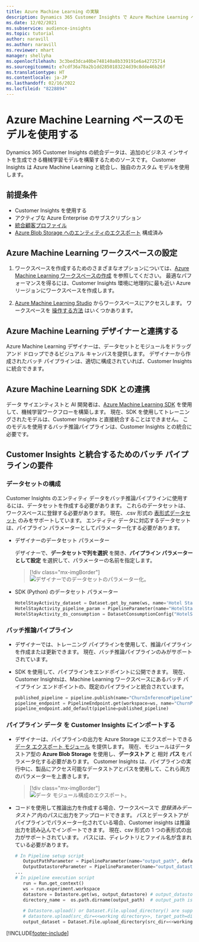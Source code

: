 ```yaml
---
title: Azure Machine Learning の実験
description: Dynamics 365 Customer Insights で Azure Machine Learning ベースのモデルを使用します。
ms.date: 12/02/2021
ms.subservice: audience-insights
ms.topic: tutorial
author: naravill
ms.author: naravill
ms.reviewer: mhart
manager: shellyha
ms.openlocfilehash: 3c3bed3dca40be748140a8b339191e6a42725714
ms.sourcegitcommit: e7cdf36a78a2b1dd2850183224d39c8dde46b26f
ms.translationtype: HT
ms.contentlocale: ja-JP
ms.lasthandoff: 02/16/2022
ms.locfileid: "8228894"
---
```

# <a name="use-azure-machine-learning-based-models"></a>Azure Machine Learning ベースのモデルを使用する

Dynamics 365 Customer Insights の統合データは、追加のビジネス インサイトを生成できる機械学習モデルを構築するためのソースです。 Customer Insights は Azure Machine Learning と統合し、独自のカスタム モデルを使用します。

## <a name="prerequisites"></a>前提条件

- Customer Insights を使用する
- アクティブな Azure Enterprise のサブスクリプション
- [統合顧客プロファイル](data-unification.md)
- [Azure Blob Storage へのエンティティのエクスポート](export-azure-blob-storage.md) 構成済み

## <a name="set-up-azure-machine-learning-workspace"></a>Azure Machine Learning ワークスペースの設定

1. ワークスペースを作成するためのさまざまなオプションについては、[Azure Machine Learning ワークスペースの作成](/azure/machine-learning/concept-workspace#-create-a-workspace) を参照してください。 最適なパフォーマンスを得るには、Customer Insights 環境に地理的に最も近い Azure リージョンにワークスペースを作成します。

1. [Azure Machine Learning Studio](https://ml.azure.com/) からワークスペースにアクセスします。 ワークスペースを [操作する方法](/azure/machine-learning/concept-workspace#tools-for-workspace-interaction) はいくつかあります。

## <a name="work-with-azure-machine-learning-designer"></a>Azure Machine Learning デザイナーと連携する

Azure Machine Learning デザイナーは、データセットとモジュールをドラッグ アンド ドロップできるビジュアル キャンバスを提供します。 デザイナーから作成されたバッチ パイプラインは、適切に構成されていれば、Customer Insights に統合できます。 
   
## <a name="working-with-azure-machine-learning-sdk"></a>Azure Machine Learning SDK との連携

データ サイエンティストと AI 開発者は、[Azure Machine Learning SDK](/python/api/overview/azure/ml/?preserve-view=true&view=azure-ml-py) を使用して、機械学習ワークフローを構築します。 現在、SDK を使用してトレーニングされたモデルは、Customer Insights と直接統合することはできません。 このモデルを使用するバッチ推論パイプラインは、Customer Insights との統合に必要です。

## <a name="batch-pipeline-requirements-to-integrate-with-customer-insights"></a>Customer Insights と統合するためのバッチ パイプラインの要件

### <a name="dataset-configuration"></a>データセットの構成

Customer Insights のエンティティ データをバッチ推論パイプラインに使用するには、データセットを作成する必要があります。 これらのデータセットは、ワークスペースに登録する必要があります。 現在、.csv 形式の [表形式データセット](/azure/machine-learning/how-to-create-register-datasets#tabulardataset) のみをサポートしています。 エンティティ データに対応するデータセットは、パイプライン パラメーターとしてパラメーター化する必要があります。
   
* デザイナーのデータセット パラメーター
   
     デザイナーで、**データセットで列を選択** を開き、**パイプライン パラメーターとして設定** を選択して、パラメーターの名前を指定します。

     > [!div class="mx-imgBorder"]
     > ![デザイナーでのデータセットのパラメーター化。](media/intelligence-designer-dataset-parameters.png "デザイナーでのデータセットのパラメーター化")
   
* SDK (Python) のデータセット パラメーター
   
   ```python
   HotelStayActivity_dataset = Dataset.get_by_name(ws, name='Hotel Stay Activity Data')
   HotelStayActivity_pipeline_param = PipelineParameter(name="HotelStayActivity_pipeline_param", default_value=HotelStayActivity_dataset)
   HotelStayActivity_ds_consumption = DatasetConsumptionConfig("HotelStayActivity_dataset", HotelStayActivity_pipeline_param)
   ```

### <a name="batch-inference-pipeline"></a>バッチ推論パイプライン
  
* デザイナーでは、トレーニング パイプラインを使用して、推論パイプラインを作成または更新できます。 現在、バッチ推論パイプラインのみがサポートされています。

* SDK を使用して、パイプラインをエンドポイントに公開できます。 現在、Customer Insightsは、Machine Learning ワークスペースにあるバッチ パイプライン エンドポイントの、既定のパイプラインと統合されています。
   
   ```python
   published_pipeline = pipeline.publish(name="ChurnInferencePipeline", description="Published Churn Inference pipeline")
   pipeline_endpoint = PipelineEndpoint.get(workspace=ws, name="ChurnPipelineEndpoint") 
   pipeline_endpoint.add_default(pipeline=published_pipeline)
   ```

### <a name="import-pipeline-data-into-customer-insights"></a>パイプライン データ を Customer Insights にインポートする

* デザイナーは、パイプラインの出力を Azure Storage にエクスポートできる [データ エクスポート モジュール](/azure/machine-learning/algorithm-module-reference/export-data) を提供します。 現在、モジュールはデータストア型の **Azure Blob Storage** を使用し、**データストア** と 相対 **パス** をパラメータ化する必要があります。 Customer Insights は、パイプラインの実行中に、製品にアクセス可能なデータストアとパスを使用して、これら両方のパラメーターを上書きします。
   > [!div class="mx-imgBorder"]
   > ![データ モジュール構成のエクスポート。](media/intelligence-designer-importdata.png "データ モジュール構成のエクスポート")
   
* コードを使用して推論出力を作成する場合、ワークスペースで *登録済みデータストア* 内のパスに出力をアップロードできます。 パスとデータストアがパイプラインでパラメーター化されている場合、Customer insights は推論出力を読み込んでインポートできます。 現在、csv 形式の 1 つの表形式の出力がサポートされています。 パスには、ディレクトリとファイル名が含まれている必要があります。

   ```python
   # In Pipeline setup script
      OutputPathParameter = PipelineParameter(name="output_path", default_value="HotelChurnOutput/HotelChurnOutput.csv")
      OutputDatastoreParameter = PipelineParameter(name="output_datastore", default_value="workspaceblobstore")
   ...
   # In pipeline execution script
      run = Run.get_context()
      ws = run.experiment.workspace
      datastore = Datastore.get(ws, output_datastore) # output_datastore is parameterized
      directory_name =  os.path.dirname(output_path)  # output_path is parameterized.
      
      # Datastore.upload() or Dataset.File.upload_directory() are supported methods to uplaod the data
      # datastore.upload(src_dir=<<working directory>>, target_path=directory_name, overwrite=False, show_progress=True)
      output_dataset = Dataset.File.upload_directory(src_dir=<<working directory>>, target = (datastore, directory_name)) # Remove trailing "/" from directory_name
   ```


[!INCLUDE[footer-include](../includes/footer-banner.md)]